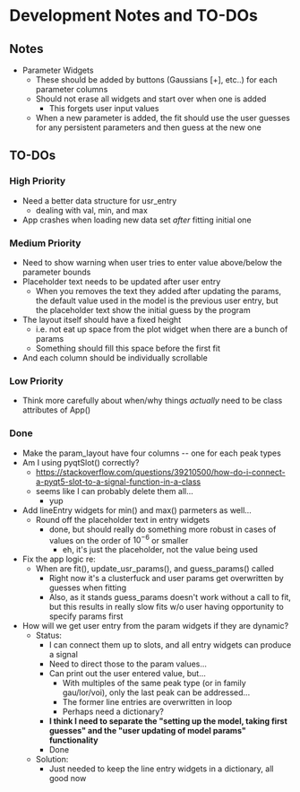 # Development Notes and TO-DOs

## Notes

- Parameter Widgets
    - These should be added by buttons (Gaussians [+], etc..) for each parameter columns
    - Should not erase all widgets and start over when one is added
        - This forgets user input values
    - When a new parameter is added, the fit should use the user guesses for any persistent parameters and then guess at the new one

## TO-DOs

### High Priority

- Need a better data structure for usr_entry
    - dealing with val, min, and max
- App crashes when loading new data set *after* fitting initial one

### Medium Priority

- Need to show warning when user tries to enter value above/below the parameter bounds
- Placeholder text needs to be updated after user entry
    - When you removes the text they added after updating the params, the default value used in the model is the previous user entry, but the placeholder text show the initial guess by the program
- The layout itself should have a fixed height
    - i.e. not eat up space from the plot widget when there are a bunch of params
    - Something should fill this space before the first fit
- And each column should be individually scrollable

### Low Priority

- Think more carefully about when/why things *actually* need to be class attributes of App()

### Done

- Make the param_layout have four columns -- one for each peak types
- Am I using pyqtSlot() correctly?
    - https://stackoverflow.com/questions/39210500/how-do-i-connect-a-pyqt5-slot-to-a-signal-function-in-a-class
    - seems like I can probably delete them all...
        - yup
- Add lineEntry widgets for min() and max() parmeters as well... 
    - Round off the placeholder text in entry widgets
        - done, but should really do something more robust in cases of values on the order of $10^{-6}$ or smaller
            - eh, it's just the placeholder, not the value being used
- Fix the app logic re:
    - When are fit(), update_usr_params(), and guess_params() called
        - Right now it's a clusterfuck and user params get overwritten by guesses when fitting
        - Also, as it stands guess_params doesn't work without a call to fit, but this results in really slow fits w/o user having opportunity to specify params first
- How will we get user entry from the param widgets if they are dynamic?
    - Status:
        - I can connect them up to slots, and all entry widgets can produce a signal
        - Need to direct those to the param values...
        - Can print out the user entered value, but...
            - With multiples of the same peak type (or in family gau/lor/voi), only the last peak can be addressed...
            - The former line entries are overwritten in loop
            - Perhaps need a dictionary?
        - **I think I need to separate the "setting up the model, taking first guesses" and the "user updating of model params" functionality**
        - Done
    - Solution:
        - Just needed to keep the line entry widgets in a dictionary, all good now

